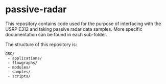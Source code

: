# passive-radar

This repository contains code used for the purpose of interfacing with the USRP E312 and taking passive radar data samples.  More specific documentation can be found in each sub-folder.

The structure of this repository is:
```
GRC/
 - applications/
 - flowgraphs/
 - modules/
 - samples/
 - scripts/
```

